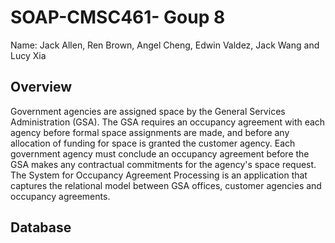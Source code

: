 # SOAP-CMSC461- Goup 8
Name:  Jack Allen,
      Ren Brown, 
      Angel Cheng, 
      Edwin Valdez, 
      Jack Wang and  
      Lucy Xia

## Overview
Government agencies are assigned space by the General Services Administration (GSA).
The GSA requires an occupancy agreement with each agency before formal space assignments
are made, and before any allocation of funding for space is granted the customer agency. Each
government agency must conclude an occupancy agreement before the GSA makes any
contractual commitments for the agency's space request. The System for Occupancy Agreement
Processing is an application that captures the relational model between GSA offices, customer
agencies and occupancy agreements. 

## Database
